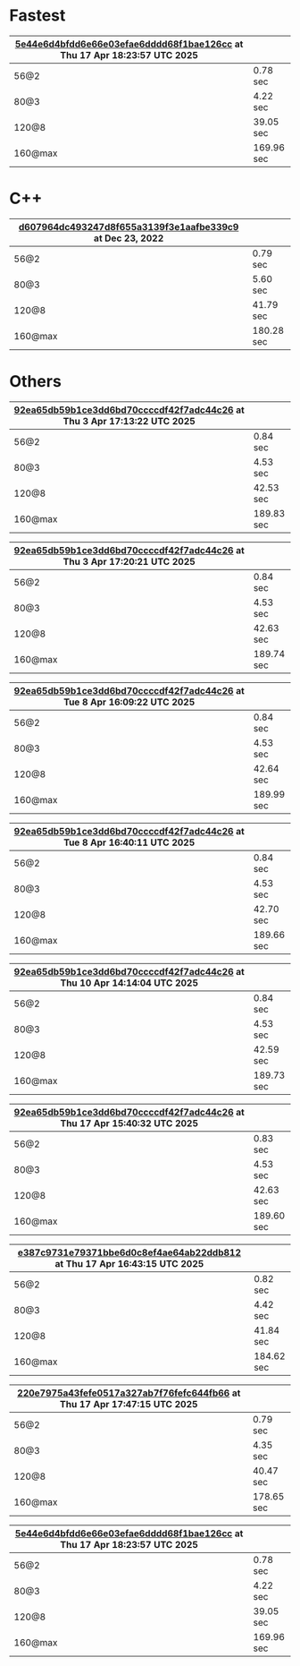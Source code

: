# Fastest


| [5e44e6d4bfdd6e66e03efae6dddd68f1bae126cc](https://github.com/keizertje/curling_sequences_zig/commit/5e44e6d4bfdd6e66e03efae6dddd68f1bae126cc) at Thu 17 Apr 18:23:57 UTC 2025 | |
|-|-|
| 56@2 | 0.78 sec |
| 80@3 | 4.22 sec |
| 120@8 | 39.05 sec |
| 160@max | 169.96 sec |

# C++


| [d607964dc493247d8f655a3139f3e1aafbe339c9](https://github.com/StevenCellist/Curling-sequences-dev/commit/d607964dc493247d8f655a3139f3e1aafbe339c9) at Dec 23, 2022 | |
|-|-|
| 56@2 | 0.79 sec |
| 80@3 | 5.60 sec |
| 120@8 | 41.79 sec |
| 160@max | 180.28 sec |

# Others


| [92ea65db59b1ce3dd6bd70ccccdf42f7adc44c26](https://github.com/keizertje/curling_sequences_zig/commit/92ea65db59b1ce3dd6bd70ccccdf42f7adc44c26) at Thu  3 Apr 17:13:22 UTC 2025 | |
|-|-|
| 56@2 | 0.84 sec |
| 80@3 | 4.53 sec |
| 120@8 | 42.53 sec |
| 160@max | 189.83 sec |


| [92ea65db59b1ce3dd6bd70ccccdf42f7adc44c26](https://github.com/keizertje/curling_sequences_zig/commit/92ea65db59b1ce3dd6bd70ccccdf42f7adc44c26) at Thu  3 Apr 17:20:21 UTC 2025 | |
|-|-|
| 56@2 | 0.84 sec |
| 80@3 | 4.53 sec |
| 120@8 | 42.63 sec |
| 160@max | 189.74 sec |


| [92ea65db59b1ce3dd6bd70ccccdf42f7adc44c26](https://github.com/keizertje/curling_sequences_zig/commit/92ea65db59b1ce3dd6bd70ccccdf42f7adc44c26) at Tue  8 Apr 16:09:22 UTC 2025 | |
|-|-|
| 56@2 | 0.84 sec |
| 80@3 | 4.53 sec |
| 120@8 | 42.64 sec |
| 160@max | 189.99 sec |


| [92ea65db59b1ce3dd6bd70ccccdf42f7adc44c26](https://github.com/keizertje/curling_sequences_zig/commit/92ea65db59b1ce3dd6bd70ccccdf42f7adc44c26) at Tue  8 Apr 16:40:11 UTC 2025 | |
|-|-|
| 56@2 | 0.84 sec |
| 80@3 | 4.53 sec |
| 120@8 | 42.70 sec |
| 160@max | 189.66 sec |


| [92ea65db59b1ce3dd6bd70ccccdf42f7adc44c26](https://github.com/keizertje/curling_sequences_zig/commit/92ea65db59b1ce3dd6bd70ccccdf42f7adc44c26) at Thu 10 Apr 14:14:04 UTC 2025 | |
|-|-|
| 56@2 | 0.84 sec |
| 80@3 | 4.53 sec |
| 120@8 | 42.59 sec |
| 160@max | 189.73 sec |


| [92ea65db59b1ce3dd6bd70ccccdf42f7adc44c26](https://github.com/keizertje/curling_sequences_zig/commit/92ea65db59b1ce3dd6bd70ccccdf42f7adc44c26) at Thu 17 Apr 15:40:32 UTC 2025 | |
|-|-|
| 56@2 | 0.83 sec |
| 80@3 | 4.53 sec |
| 120@8 | 42.63 sec |
| 160@max | 189.60 sec |


| [e387c9731e79371bbe6d0c8ef4ae64ab22ddb812](https://github.com/keizertje/curling_sequences_zig/commit/e387c9731e79371bbe6d0c8ef4ae64ab22ddb812) at Thu 17 Apr 16:43:15 UTC 2025 | |
|-|-|
| 56@2 | 0.82 sec |
| 80@3 | 4.42 sec |
| 120@8 | 41.84 sec |
| 160@max | 184.62 sec |


| [220e7975a43fefe0517a327ab7f76fefc644fb66](https://github.com/keizertje/curling_sequences_zig/commit/220e7975a43fefe0517a327ab7f76fefc644fb66) at Thu 17 Apr 17:47:15 UTC 2025 | |
|-|-|
| 56@2 | 0.79 sec |
| 80@3 | 4.35 sec |
| 120@8 | 40.47 sec |
| 160@max | 178.65 sec |


| [5e44e6d4bfdd6e66e03efae6dddd68f1bae126cc](https://github.com/keizertje/curling_sequences_zig/commit/5e44e6d4bfdd6e66e03efae6dddd68f1bae126cc) at Thu 17 Apr 18:23:57 UTC 2025 | |
|-|-|
| 56@2 | 0.78 sec |
| 80@3 | 4.22 sec |
| 120@8 | 39.05 sec |
| 160@max | 169.96 sec |


